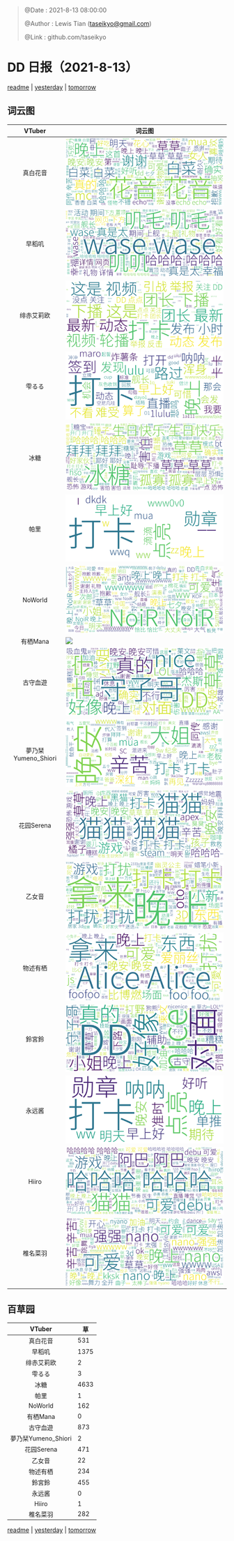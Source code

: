 > @Date    : 2021-8-13 08:00:00
>
> @Author  : Lewis Tian (taseikyo@gmail.com)
>
> @Link    : github.com/taseikyo

# DD 日报（2021-8-13）

[readme](../README.md) | [yesterday](2021-8-12.md) | [tomorrow](2021-8-14.md)

## 词云图

|VTuber|词云图|
|:-:|-|
|真白花音|![](../../images/daily/21402309_2021-8-13_purge_wordcloud.png)|
|早稻叽|![](../../images/daily/41682_2021-8-13_purge_wordcloud.png)|
|绯赤艾莉欧|![](../../images/daily/21396545_2021-8-13_purge_wordcloud.png)|
|雫るる|![](../../images/daily/21013446_2021-8-13_purge_wordcloud.png)|
|冰糖|![](../../images/daily/876396_2021-8-13_purge_wordcloud.png)|
|帕里|![](../../images/daily/4895312_2021-8-13_purge_wordcloud.png)|
|NoWorld|![](../../images/daily/21448649_2021-8-13_purge_wordcloud.png)|
|有栖Mana|![](../../images/daily/6542258_2021-8-13_purge_wordcloud.png)|
|古守血遊|![](../../images/daily/8725120_2021-8-13_purge_wordcloud.png)|
|夢乃栞Yumeno_Shiori|![](../../images/daily/14052636_2021-8-13_purge_wordcloud.png)|
|花园Serena|![](../../images/daily/14327465_2021-8-13_purge_wordcloud.png)|
|乙女音|![](../../images/daily/21320551_2021-8-13_purge_wordcloud.png)|
|物述有栖|![](../../images/daily/21449083_2021-8-13_purge_wordcloud.png)|
|鈴宮鈴|![](../../images/daily/21685677_2021-8-13_purge_wordcloud.png)|
|永远酱|![](../../images/daily/21701071_2021-8-13_purge_wordcloud.png)|
|Hiiro|![](../../images/daily/21919321_2021-8-13_purge_wordcloud.png)|
|椎名菜羽|![](../../images/daily/22347054_2021-8-13_purge_wordcloud.png)|

## 百草园

|VTuber|草|
|:-:|-|
|真白花音|531|
|早稻叽|1375|
|绯赤艾莉欧|2|
|雫るる|3|
|冰糖|4633|
|帕里|1|
|NoWorld|162|
|有栖Mana|0|
|古守血遊|873|
|夢乃栞Yumeno_Shiori|2|
|花园Serena|471|
|乙女音|22|
|物述有栖|234|
|鈴宮鈴|455|
|永远酱|0|
|Hiiro|1|
|椎名菜羽|282|

[readme](../README.md) | [yesterday](2021-8-12.md) | [tomorrow](2021-8-14.md)

